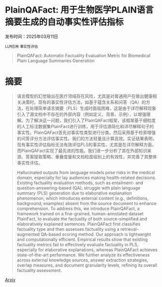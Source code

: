 # PlainQAFact: 用于生物医学PLAIN语言摘要生成的自动事实性评估指标

发布时间：2025年03月11日

`LLM应用` `事实性评估`

> PlainQAFact: Automatic Factuality Evaluation Metric for Biomedical Plain Language Summaries Generation

# 摘要

> 语言模型的幻觉输出在医疗领域存在风险，尤其是对普通用户在做出健康相关决策时。现有的事实性评估方法，如基于蕴含关系和问答（QA）的方法，在处理简单语言摘要（PLS）生成时面临困难，这是由于详尽解释现象引入了源文档中不存在的外部内容（例如定义、背景、示例），以增强理解。为了解决这一问题，我们引入了PlainQAFact框架，该框架基于细粒度的人工标注数据集PlainFact进行训练，用于评估源简化和详尽解释句子的事实性。PlainQAFact首先对事实性类型进行分类，然后采用基于检索增强的问答评分方法评估事实性。我们的方法轻量且计算高效。实证结果表明，现有事实性评估指标无法有效评估PLS的事实性，尤其是在详尽解释方面，而PlainQAFact实现了最先进的性能。我们进一步分析了其在外部知识来源、答案提取策略、重叠度量和文档粒度级别上的有效性，并完善了其整体事实性评估。

> Hallucinated outputs from language models pose risks in the medical domain, especially for lay audiences making health-related decisions. Existing factuality evaluation methods, such as entailment- and question-answering-based (QA), struggle with plain language summary (PLS) generation due to elaborative explanation phenomenon, which introduces external content (e.g., definitions, background, examples) absent from the source document to enhance comprehension. To address this, we introduce PlainQAFact, a framework trained on a fine-grained, human-annotated dataset PlainFact, to evaluate the factuality of both source-simplified and elaboratively explained sentences. PlainQAFact first classifies factuality type and then assesses factuality using a retrieval-augmented QA-based scoring method. Our approach is lightweight and computationally efficient. Empirical results show that existing factuality metrics fail to effectively evaluate factuality in PLS, especially for elaborative explanations, whereas PlainQAFact achieves state-of-the-art performance. We further analyze its effectiveness across external knowledge sources, answer extraction strategies, overlap measures, and document granularity levels, refining its overall factuality assessment.

[Arxiv](https://arxiv.org/abs/2503.08890)